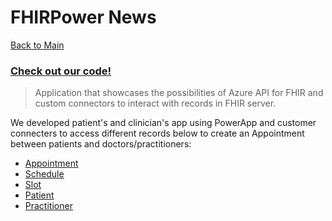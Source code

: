 # FHIRPower News

[Back to Main](https://github.com/microsoft/emerging-opportunities/)

### [**Check out our code!**](https://github.com/microsoft/FHIRPower)

> Application that showcases the possibilities of Azure API for FHIR and custom connectors to interact with records in FHIR server.

We developed patient's and clinician's app using PowerApp and customer connecters to access different records below to create an Appointment between patients and doctors/practitioners:

- [Appointment](https://www.hl7.org/fhir/appointment.html)
- [Schedule](https://www.hl7.org/fhir/schedule.html)
- [Slot](https://www.hl7.org/fhir/slot.html)
- [Patient](https://www.hl7.org/fhir/patient.html)
- [Practitioner](https://www.hl7.org/fhir/practitioner.html) 

